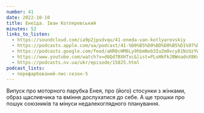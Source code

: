 ```yaml
---
number: 41
date: 2022-10-10
title: Енеїда. Іван Котляревський
minutes: 52
links_to_listen:
  - https://soundcloud.com/ia9p2jpsdvqu/41-eneda-van-kotlyarevskiy
  - https://podcasts.apple.com/ua/podcast/41-%D0%B5%D0%BD%D0%B5%D1%97%D0%B4%D0%B0-%D1%96%D0%B2%D0%B0%D0%BD-%D0%BA%D0%BE%D1%82%D0%BB%D1%8F%D1%80%D0%B5%D0%B2%D1%81%D1%8C%D0%BA%D0%B8%D0%B9/id1563575488?i=1000582120280
  - https://podcasts.google.com/feed/aHR0cHM6Ly9hbmNob3IuZm0vcy81NzUzYWEwMC9wb2RjYXN0L3Jzcw/episode/NDQwZGE5YjItNWEyMi00ZjkyLTk3ODktMjhhOTI2NGMzMDVl?sa=X&ved=0CA0QkfYCahcKEwjogOHQ69j6AhUAAAAAHQAAAAAQAQ
  - https://www.youtube.com/watch?v=d6Qd7BXHTxc&list=PLoHkFkJBWnadnX8KoEABNZTWUVYw3NIJG&index=2
  - https://podcasts.nv.ua/ukr/episode/15825.html
podcast_lists:
  - перефарбований-лис-сезон-5
---
```


Випуск про моторного парубка Енея, про (його) стосунки з жінками, образ
щасливчика та вміння дослухатися до себе. А ще трошки про пошук союзників та
мінуси недалекоглядного планування.
